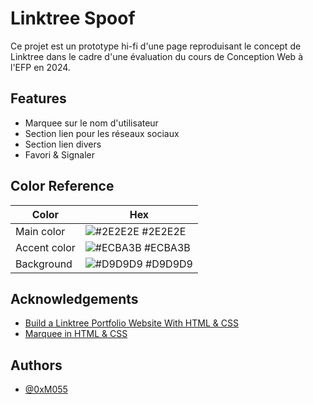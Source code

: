 
# Linktree Spoof

Ce projet est un prototype hi-fi d'une page reproduisant le concept de Linktree dans le cadre d'une évaluation du cours de Conception Web à l'EFP en 2024.


## Features

- Marquee sur le nom d'utilisateur
- Section lien pour les réseaux sociaux
- Section lien divers
- Favori & Signaler

## Color Reference

| Color             | Hex                                                                |
| ----------------- | ------------------------------------------------------------------ |
| Main color | ![#2E2E2E](https://via.placeholder.com/10/2E2E2E?text=+) #2E2E2E |
| Accent color | ![#ECBA3B](https://via.placeholder.com/10/ECBA3B?text=+) #ECBA3B |
| Background | ![#D9D9D9](https://via.placeholder.com/10/D9D9D9?text=+) #D9D9D9 |




## Acknowledgements

 - [Build a Linktree Portfolio Website With HTML & CSS](https://www.youtube.com/watch?v=drC5Ey5vxcU)
 - [Marquee in HTML & CSS](https://www.youtube.com/watch?v=hOkPZOEIAh4)


## Authors

- [@0xM055](https://github.com/0xM055)

